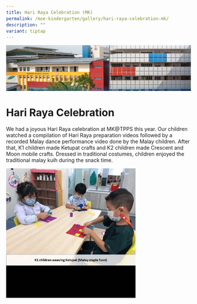```yaml
---
title: Hari Raya Celebration (MK)
permalink: /moe-kindergarten/gallery/hari-raya-celebration-mk/
description: ""
variant: tiptap
---
```

![](/images/mk%20kindergarten.jpg)


Hari Raya Celebration
=====================

We had a joyous Hari Raya celebration at MK@TPPS this year. Our children watched a compilation of Hari Raya preparation videos followed by a recorded Malay dance performance video done by the Malay children. After that, K1 children made Ketupat crafts and K2 children made Crescent and Moon mobile crafts. Dressed in traditional costumes, children enjoyed the traditional malay kuih during the snack time.


<img src="/images/hry.gif" style="width:70%">